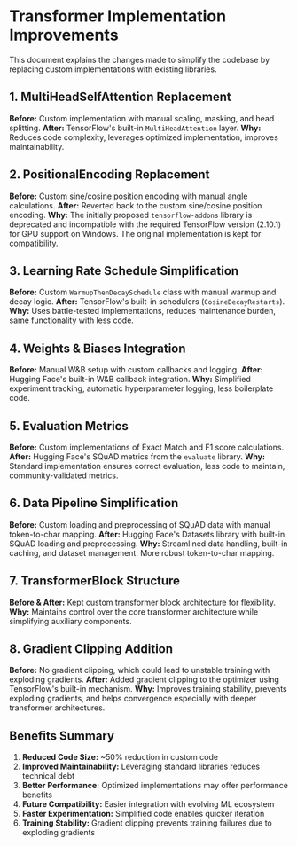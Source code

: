 # Transformer Implementation Improvements

This document explains the changes made to simplify the codebase by replacing custom implementations with existing libraries.

## 1. MultiHeadSelfAttention Replacement

**Before:** Custom implementation with manual scaling, masking, and head splitting.
**After:** TensorFlow's built-in `MultiHeadAttention` layer.
**Why:** Reduces code complexity, leverages optimized implementation, improves maintainability.

## 2. PositionalEncoding Replacement

**Before:** Custom sine/cosine position encoding with manual angle calculations.
**After:** Reverted back to the custom sine/cosine position encoding.
**Why:** The initially proposed `tensorflow-addons` library is deprecated and incompatible with the required TensorFlow version (2.10.1) for GPU support on Windows. The original implementation is kept for compatibility.

## 3. Learning Rate Schedule Simplification

**Before:** Custom `WarmupThenDecaySchedule` class with manual warmup and decay logic.
**After:** TensorFlow's built-in schedulers (`CosineDecayRestarts`).
**Why:** Uses battle-tested implementations, reduces maintenance burden, same functionality with less code.

## 4. Weights & Biases Integration

**Before:** Manual W&B setup with custom callbacks and logging.
**After:** Hugging Face's built-in W&B callback integration.
**Why:** Simplified experiment tracking, automatic hyperparameter logging, less boilerplate code.

## 5. Evaluation Metrics

**Before:** Custom implementations of Exact Match and F1 score calculations.
**After:** Hugging Face's SQuAD metrics from the `evaluate` library.
**Why:** Standard implementation ensures correct evaluation, less code to maintain, community-validated metrics.

## 6. Data Pipeline Simplification

**Before:** Custom loading and preprocessing of SQuAD data with manual token-to-char mapping.
**After:** Hugging Face's Datasets library with built-in SQuAD loading and preprocessing.
**Why:** Streamlined data handling, built-in caching, and dataset management. More robust token-to-char mapping.

## 7. TransformerBlock Structure

**Before & After:** Kept custom transformer block architecture for flexibility.
**Why:** Maintains control over the core transformer architecture while simplifying auxiliary components.

## 8. Gradient Clipping Addition

**Before:** No gradient clipping, which could lead to unstable training with exploding gradients.
**After:** Added gradient clipping to the optimizer using TensorFlow's built-in mechanism.
**Why:** Improves training stability, prevents exploding gradients, and helps convergence especially with deeper transformer architectures.

## Benefits Summary

1. **Reduced Code Size:** ~50% reduction in custom code
2. **Improved Maintainability:** Leveraging standard libraries reduces technical debt
3. **Better Performance:** Optimized implementations may offer performance benefits
4. **Future Compatibility:** Easier integration with evolving ML ecosystem
5. **Faster Experimentation:** Simplified code enables quicker iteration
6. **Training Stability:** Gradient clipping prevents training failures due to exploding gradients 